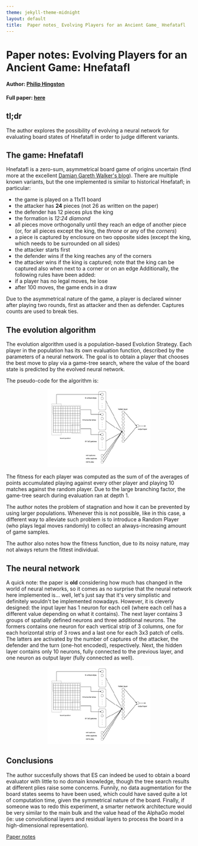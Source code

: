 ```yaml
---
theme: jekyll-theme-midnight
layout: default
title:  Paper notes_ Evolving Players for an Ancient Game_ Hnefatafl
---
```


# Paper notes: Evolving Players for an Ancient Game: Hnefatafl
#### Author: [Philip Hingston](https://scholar.google.com/citations?user=QNcGZdQAAAAJ&hl=en)
#### Full paper: [here](https://ieeexplore.ieee.org/document/4219039?arnumber=4219039)

## tl;dr
The author explores the possibility of evolving a neural network for evaluating board states of Hnefatafl in order to judge different variants.

## The game: Hnefatafl
Hnefatafl is a zero-sum, asymmetrical board game of origins uncertain (find more at the excellent [Damian Gareth Walker's blog](http://tafl.cyningstan.com/)). There are multiple known variants, but the one implemented is similar to historical Hnefatafl; in particular:
* the game is played on a 11x11 board
* the attacker has **24** pieces (not 26 as written on the paper)
* the defender has 12 pieces plus the king
* the formation is *12:24 diamond*
* all pieces move orthogonally until they reach an edge of another piece (or, for all pieces except the king, the *throne* or any of the *corners*)
* a piece is captured by enclosure on two opposite sides (except the king, which needs to be surrounded on all sides)
* the attacker starts first
* the defender wins if the king reaches any of the corners
* the attacker wins if the king is captured; note that the king can be captured also when next to a corner or on an edge
Additionally, the following rules have been added:
* if a player has no legal moves, he lose
* after 100 moves, the game ends in a draw

Due to the asymmetrical nature of the game, a player is declared winner after playing two rounds, first as attacker and then as defender. Captures counts are used to break ties.

## The evolution algorithm
The evolution algorithm used is a population-based Evolution Strategy. Each player in the population has its own evaluation function, described by the parameters of a neural network.
 The goal is to obtain a player that chooses the best move to play via a game-tree search, where the value of the board state is predicted by the evolved neural network.

The pseudo-code for the algorithm is:
<p align="center">
  <img src="https://raw.githubusercontent.com/gallorob/gallorob.github.io/main/media/paper01/nn.png?raw=true" alt="Pseudocode"/>
</p>

The fitness for each player was computed as the sum of of the averages of points accumulated playing against every other player and playing 10 matches against the random player. Due to the large branching factor, the game-tree search during evaluation ran at depth 1.

The author notes the problem of stagnation and how it can be prevented by using larger populations. Whenever this is not possible, like in this case, a different way to alleviate such problem is to introduce a Random Player (who plays legal moves randomly) to collect an always-increasing amount of game samples.

The author also notes how the fitness function, due to its noisy nature, may not always return the fittest individual.

## The neural network
A quick note: the paper is **old** considering how much has changed in the world of neural networks, so it comes as no surprise that the neural network here implemented is... well, let's just say that it's very simplistic and definitely wouldn't be implemented nowadays.
However, it is cleverly designed: the input layer has 1 neuron for each cell (where each cell has a different value depending on what it contains). The next layer contains 3 groups of spatially defined neurons and three additional neurons. The formers contains one neuron for each vertical strip of 3 columns, one for each horizontal strip of 3 rows and a last one for each 3x3 patch of cells. The latters are activated by the number of captures of the attacker, the defender and the turn (one-hot encoded), respectively.
Next, the hidden layer contains only 10 neurons, fully connected to the previous layer, and one neuron as output layer (fully connected as well).
<p align="center">
  <img src="https://raw.githubusercontent.com/gallorob/gallorob.github.io/main/media/paper01/nn.png?raw=true" alt="Network structure"/>
</p>

## Conclusions
The author succesfully shows that ES can indeed be used to obtain a board evaluator with little to no domain knowledge, though the tree search results at different plies raise some concerns.
Funnily, no data augmentation for the board states seems to have been used, which could have saved quite a lot of computation time, given the symmetrical nature of the board.
Finally, if someone was to redo this experiment, a smarter network architecture would be very similar to the main bulk and the value head of the AlphaGo model (ie: use convolutional layers and residual layers to process the board in a high-dimensional representation).

[Paper notes](https://gallorob.github.io/paper-notes/)